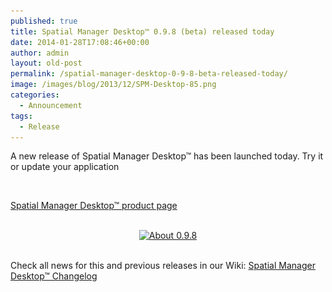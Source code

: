 ```yaml
---
published: true
title: Spatial Manager Desktop™ 0.9.8 (beta) released today
date: 2014-01-28T17:08:46+00:00
author: admin
layout: old-post
permalink: /spatial-manager-desktop-0-9-8-beta-released-today/
image: /images/blog/2013/12/SPM-Desktop-85.png
categories:
  - Announcement
tags:
  - Release
---
```

A new release of Spatial Manager Desktop™ has been launched today. Try it or update your application<!--more-->

&nbsp;

<a title="Spatial Manager™ - Spatial Manager Desktop™" href="http://www.spatialmanager.com/spm-desktop/" target="_blank" rel="nofollow">Spatial Manager Desktop™ product page</a>

<center>
  <br /> <a href="/images/blog/2014/01/About-0.9.8.png" target="_blank" rel="nofollow"><img alt="About 0.9.8" src="/images/blog/2014/01/About-0.9.8.png" width="491" height="341" srcset="/images/blog/2014/01/About-0.9.8.png 491w, /images/blog/2014/01/About-0.9.8-300x208.png 300w" sizes="(max-width: 491px) 100vw, 491px" /></a>
</center>&nbsp;

Check all news for this and previous releases in our Wiki: <a href="http://wiki.spatialmanager.com/index.php?title=Spatial_Manager_Desktop%E2%84%A2_Changelog" target="_blank" rel="nofollow">Spatial Manager Desktop™ Changelog</a>
